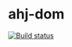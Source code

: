 # ahj-dom
[![Build status](https://ci.appveyor.com/api/projects/status/gdi6a9pxh5pg9i74?svg=true)](https://ci.appveyor.com/project/Milfagirl/ahj-dom)